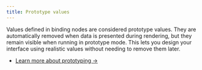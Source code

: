 ```yaml
---
title: Prototype values
---
```


Values defined in binding nodes are considered prototype values. They are automatically removed when data is presented during rendering, but they remain visible when running in prototype mode. This lets you design your interface using realistic values without needing to remove them later.

* [Learn more about prototyping &rarr;](doc:frontend/prototyping)
